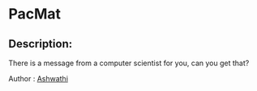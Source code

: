 
# PacMat
## Description:
There is a message from a computer scientist for you, can you get that?

Author :  [Ashwathi](https://twitter.com/ashwathi_sasi)

